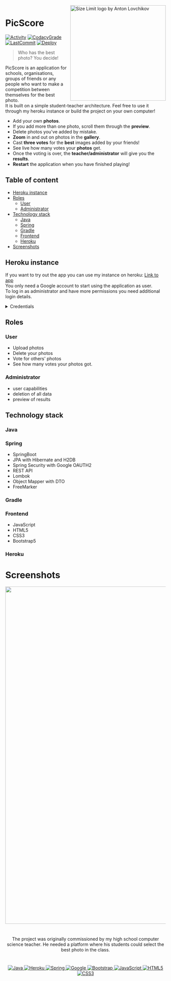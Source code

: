 <a href="https://www.freepik.com/free-vector/vector-photographer-character-camera-professional-operator-correspondent-man-illustration_10602740.htm#query=photography%20illustration&position=19&from_view=search&track=sph">
  <img src="https://img.freepik.com/free-vector/vector-photographer-character-camera-professional-operator-correspondent-man-illustration_1284-42379.jpg?w=826&t=st=1666358657~exp=1666359257~hmac=9c54bd46a506c1607f134de0130925b6aa15b323b2e57aea19a32f3380a9e9fa" align="right"
     alt="Size Limit logo by Anton Lovchikov" height="300">
</a>

# PicScore 
[![Activity](https://img.shields.io/github/commit-activity/m/Franek-Antoniak/picscore)](https://github.com/Franek-Antoniak/picscore) [![CodacyGrade](https://app.codacy.com/project/badge/Grade/a7c4e661039547eea4fe1369b3cb41ff)](https://www.codacy.com/gh/Franek-Antoniak/picscore/dashboard?utm_source=github.com&amp;utm_medium=referral&amp;utm_content=Franek-Antoniak/picscore&amp;utm_campaign=Badge_Grade) [![LastCommit](https://img.shields.io/github/last-commit/Franek-Antoniak/picscore)](https://github.com/Franek-Antoniak/picscore) [![Deploy](https://img.shields.io/github/deployments/Franek-Antoniak/picscore/picscore)](https://picscore.herokuapp.com/)
> Who has the best photo? You decide!

PicScore is an application for schools, organisations, groups of friends or any people who want to make a competition between themselves for the best photo. 
<br/>
It is built on a simple student-teacher architecture. Feel free to use it through my heroku instance or build the project on your own computer!

* Add your own **photos**.
* If you add more than one photo, scroll them through the **preview**. 
* Delete photos you've added by mistake.
* **Zoom** in and out on photos in the **gallery**.
* Cast **three votes** for the **best** images added by your friends!
* See live how many votes your **photos** get.
* Once the voting is over, the **teacher/administrator** will give you the **results**.
* **Restart** the application when you have finished playing!

## Table of content

- [Heroku instance](#heroku-instance)
- [Roles](#roles)
    - [User](#user)
    - [Administrator](#administrator)
- [Technology stack](#technology-stack)
    - [Java](#java)
    - [Spring](#java)
    - [Gradle](#java)
    - [Frontend](#java)
    - [Heroku](#java)
- [Screenshots](#screenshots)


## Heroku instance
If you want to try out the app you can use my instance on heroku: [Link to app](https://picscore.herokuapp.com/)
<br/>
You only need a Google account to start using the application as user.
<br/>
To log in as administrator and have more permissions you need additional login details.
<br/>
<details>
<summary>Credentials</summary>
  
```Login: admin```
</br>
```Password: pass```
</details>


## Roles
### User
* Upload photos
* Delete your photos
* Vote for others' photos
* See how many votes your photos got.
### Administrator
* user capabilities
* deletion of all data
* preview of results

## Technology stack

### Java

### Spring 
* SpringBoot
* JPA with Hibernate and H2DB
* Spring Security with Google OAUTH2
* REST API
* Lombok
* Object Mapper with DTO
* FreeMarker

### Gradle

### Frontend
* JavaScript
* HTML5
* CSS3
* Bootstrap5

### Heroku

# Screenshots

<p align="center">
  <a href="https://github.com/Franek-Antoniak/image-vote">
  <img src="https://i.imgur.com/XrRtR1f.gif" alt="Gallery" width="1060"/></a>
</p>

# 

<p align="center">
The project was originally commissioned by my high school computer science teacher. He needed a platform where his students could select the best photo in the class.
</p>

#
<p align="center">
  <a href="https://github.com/Franek-Antoniak/image-vote">
  <img src="https://img.shields.io/badge/java-%23ED8B00.svg?style=for-the-badge&logo=java&logoColor=white" alt="Java"/>
  </a>
  <a href="https://github.com/Franek-Antoniak/image-vote">
  <img src="https://img.shields.io/badge/heroku-%23430098.svg?style=for-the-badge&logo=heroku&logoColor=white" alt="Heroku"/>
  </a>
  <a href="https://github.com/Franek-Antoniak/image-vote">
  <img src="https://img.shields.io/badge/spring-%236DB33F.svg?style=for-the-badge&logo=spring&logoColor=white" alt="Spring"/>
  </a>
  <a href="https://github.com/Franek-Antoniak/image-vote">
  <img src="https://img.shields.io/badge/google-4285F4?style=for-the-badge&logo=google&logoColor=white" alt="Google"/>
  </a>
  <a href="https://github.com/Franek-Antoniak/image-vote">
  <img src="https://img.shields.io/badge/bootstrap-%23563D7C.svg?style=for-the-badge&logo=bootstrap&logoColor=white" alt="Bootstrap"/>
  </a>
  <a href="https://github.com/Franek-Antoniak/image-vote">
  <img src="https://img.shields.io/badge/javascript-%23323330.svg?style=for-the-badge&logo=javascript&logoColor=%23F7DF1E" alt="JavaScript"/>
  </a>
  <a href="https://github.com/Franek-Antoniak/image-vote">
  <img src="https://img.shields.io/badge/html5-%23E34F26.svg?style=for-the-badge&logo=html5&logoColor=white" alt="HTML5"/>
  </a>
  <a href="https://github.com/Franek-Antoniak/image-vote">
  <img src="https://img.shields.io/badge/css3-%231572B6.svg?style=for-the-badge&logo=css3&logoColor=white" alt="CSS3"/>
  </a>
</p>
